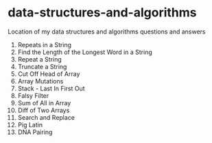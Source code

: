 # data-structures-and-algorithms
Location of my data structures and algorithms questions and answers

1. Repeats in a String
2. Find the Length of the Longest Word in a String 
3. Repeat a String
4. Truncate a String
5. Cut Off Head of Array
6. Array Mutations
7. Stack - Last In First Out
8. Falsy Filter
9. Sum of All in Array
10. Diff of Two Arrays
11. Search and Replace
12. Pig Latin
13. DNA Pairing
